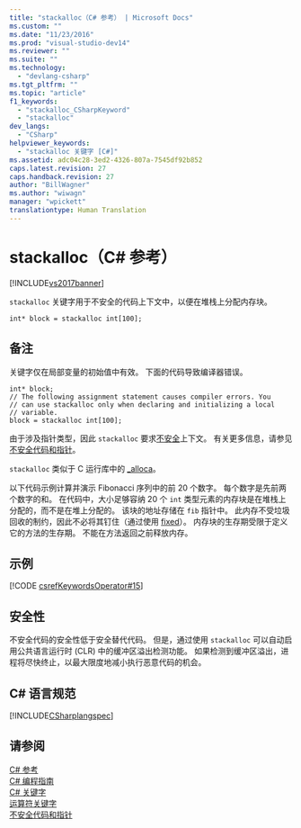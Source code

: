 ```yaml
---
title: "stackalloc（C# 参考） | Microsoft Docs"
ms.custom: ""
ms.date: "11/23/2016"
ms.prod: "visual-studio-dev14"
ms.reviewer: ""
ms.suite: ""
ms.technology: 
  - "devlang-csharp"
ms.tgt_pltfrm: ""
ms.topic: "article"
f1_keywords: 
  - "stackalloc_CSharpKeyword"
  - "stackalloc"
dev_langs: 
  - "CSharp"
helpviewer_keywords: 
  - "stackalloc 关键字 [C#]"
ms.assetid: adc04c28-3ed2-4326-807a-7545df92b852
caps.latest.revision: 27
caps.handback.revision: 27
author: "BillWagner"
ms.author: "wiwagn"
manager: "wpickett"
translationtype: Human Translation
---
```

# stackalloc（C# 参考）
[!INCLUDE[vs2017banner](../../../csharp/includes/vs2017banner.md)]

`stackalloc` 关键字用于不安全的代码上下文中，以便在堆栈上分配内存块。  
  
```  
int* block = stackalloc int[100];  
```  
  
## 备注  
 关键字仅在局部变量的初始值中有效。  下面的代码导致编译器错误。  
  
```  
int* block;  
// The following assignment statement causes compiler errors. You  
// can use stackalloc only when declaring and initializing a local   
// variable.  
block = stackalloc int[100];  
```  
  
 由于涉及指针类型，因此 `stackalloc` 要求[不安全](../../../csharp/language-reference/keywords/unsafe.md)上下文。  有关更多信息，请参见 [不安全代码和指针](../../../csharp/programming-guide/unsafe-code-pointers/index.md)。  
  
 `stackalloc` 类似于 C 运行库中的 [\_alloca](/visual-cpp/c-runtime-library/reference/alloca)。  
  
 以下代码示例计算并演示 Fibonacci 序列中的前 20 个数字。  每个数字是先前两个数字的和。  在代码中，大小足够容纳 20 个 `int` 类型元素的内存块是在堆栈上分配的，而不是在堆上分配的。  该块的地址存储在 `fib` 指针中。  此内存不受垃圾回收的制约，因此不必将其钉住（通过使用 [fixed](../../../csharp/language-reference/keywords/fixed-statement.md)）。  内存块的生存期受限于定义它的方法的生存期。  不能在方法返回之前释放内存。  
  
## 示例  
 [!CODE [csrefKeywordsOperator#15](../CodeSnippet/VS_Snippets_VBCSharp/csrefKeywordsOperator#15)]  
  
## 安全性  
 不安全代码的安全性低于安全替代代码。  但是，通过使用 `stackalloc` 可以自动启用公共语言运行时 \(CLR\) 中的缓冲区溢出检测功能。  如果检测到缓冲区溢出，进程将尽快终止，以最大限度地减小执行恶意代码的机会。  
  
## C\# 语言规范  
 [!INCLUDE[CSharplangspec](../../../csharp/language-reference/keywords/includes/csharplangspec_md.md)]  
  
## 请参阅  
 [C\# 参考](../../../csharp/language-reference/index.md)   
 [C\# 编程指南](../../../csharp/programming-guide/index.md)   
 [C\# 关键字](../../../csharp/language-reference/keywords/index.md)   
 [运算符关键字](../../../csharp/language-reference/keywords/operator-keywords.md)   
 [不安全代码和指针](../../../csharp/programming-guide/unsafe-code-pointers/index.md)